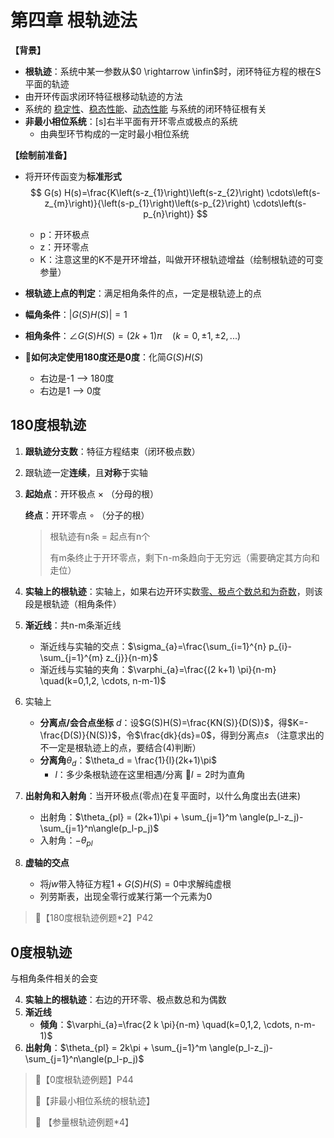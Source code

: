 # 第四章 根轨迹法

**【背景】**

- **根轨迹**：系统中某一参数从$0 \rightarrow \infin$时，闭环特征方程的根在S平面的轨迹
- 由开环传函求闭环特征根移动轨迹的方法
- 系统的 <u>稳定性</u>、<u>稳态性能</u>、<u>动态性能</u> 与系统的闭环特征根有关
- **非最小相位系统**：[s]右半平面有开环零点或极点的系统
  - 由典型环节构成的一定时最小相位系统



**【绘制前准备】**

- 将开环传函变为**标准形式**
  $$
  G(s) H(s)=\frac{K\left(s-z_{1}\right)\left(s-z_{2}\right) \cdots\left(s-z_{m}\right)}{\left(s-p_{1}\right)\left(s-p_{2}\right) \cdots\left(s-p_{n}\right)}
  $$

  - p：开环极点
  - z：开环零点
  - K：注意这里的K不是开环增益，叫做开环根轨迹增益（绘制根轨迹的可变参量）

- **根轨迹上点的判定**：满足相角条件的点，一定是根轨迹上的点

- **幅角条件**：$|G(S)H(S)|=1$

- **相角条件**：$\angle G(S)H(S) = (2k+1)\pi \quad(k=0,\pm1,\pm2,...)$

- **🌟如何决定使用180度还是0度**：化简$G(S)H(S)$

  - 右边是-1 --> 180度
  - 右边是1 --> 0度



## 180度根轨迹

1. **跟轨迹分支数**：特征方程结束（闭环极点数）

2. 跟轨迹一定**连续**，且**对称**于实轴

3. **起始点**：开环极点  $\times$ （分母的根）

   **终点**：开环零点  $\circ$ （分子的根）

   > 根轨迹有n条 = 起点有n个
   >
   > 有m条终止于开环零点，剩下n-m条趋向于无穷远（需要确定其方向和走位）

4. **实轴上的根轨迹**：实轴上，如果右边开环实数<u>零、极点个数总和为奇数</u>，则该段是根轨迹（相角条件）

5. **渐近线**：共n-m条渐近线

   - 渐近线与实轴的交点：$\sigma_{a}=\frac{\sum_{i=1}^{n} p_{i}-\sum_{j=1}^{m} z_{j}}{n-m}$
   - 渐近线与实轴的夹角：$\varphi_{a}=\frac{(2 k+1) \pi}{n-m} \quad(k=0,1,2, \cdots, n-m-1)$

6. 实轴上

   - **分离点/会合点坐标** $d$：设$G(S)H(S)=\frac{KN(S)}{D(S)}$，得$K=-\frac{D(S)}{N(S)}$，令$\frac{dk}{ds}=0$，得到分离点$s$ （注意求出的不一定是根轨迹上的点，要结合(4)判断）
   - **分离角**$\theta_d$：$\theta_d = \frac{1}{l}(2k+1)\pi$
     - $l$：多少条根轨迹在这里相遇/分离    🌰$l=2$时为直角

7. **出射角和入射角**：当开环极点(零点)在复平面时，以什么角度出去(进来)

   - 出射角：$\theta_{pl} = (2k+1)\pi + \sum_{j=1}^m \angle(p_l-z_j)-\sum_{j=1}^n\angle(p_l-p_j)$
   - 入射角：$-\theta_{pl}$

8. **虚轴的交点**

   - 将$jw$带入特征方程$1+G(S)H(S)=0$中求解纯虚根
   - 列劳斯表，出现全零行或某行第一个元素为0

> 🌰【180度根轨迹例题*2】P42

## 0度根轨迹

与相角条件相关的会变

4. **实轴上的根轨迹**：右边的开环零、极点数总和为偶数
5. **渐近线**
   - **倾角**：$\varphi_{a}=\frac{2 k \pi}{n-m} \quad(k=0,1,2, \cdots, n-m-1)$
6. **出射角**：$\theta_{pl} = 2k\pi + \sum_{j=1}^m \angle(p_l-z_j)-\sum_{j=1}^n\angle(p_l-p_j)$

> 🌰【0度根轨迹例题】P44
>
> 🌰【非最小相位系统的根轨迹】
>
> 🌰 【参量根轨迹例题*4】